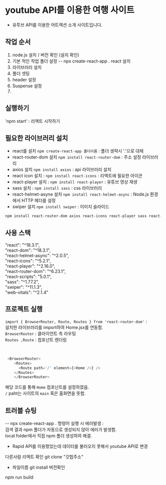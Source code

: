 # youtube API를 이용한 여행 사이트
- 유투브 API를 이용한 어트랙션 소개 사이트입니다.

## 작업 순서

1. node.js 설치 / 버전 확인 (설치 확인)
2. 기본 적인 작업 폴더 설정 -- npx create-react-app . react 설치
3. 라이브러리 설치
4. 폴더 셋팅
5. header 설정
6. Suspense 설정
7. 

## 실행하기
'npm start' : 리액트 시작하기

## 필요한 라이브러리 설치
- react를 설치 `npm create-react-app 폴더이름` : 폴더 생략시 '.'으로 대체
- react-router-dom 설치 `npm install react-router-dom` : 주소 설정 라이브러리
- axios 설치 `npm install axios` : api 라이브러리 설치   
- react icon 설치 : `npm install react-icons` : 리엑트에 필요한 아이콘 
- react-player 설치 : `npm install react-player` : 유튜브 영상 재생   
- sass 설치 : `npm install sass` : css 라이브러리   
- react-helmet-asyne 설치 `npm install react-helmet-async` : Node.js 환경에서 HTTP 헤더를 설정
- swiper 설치 `npm install swiper` : 이미지 슬라이드

````bash
npm install react-router-dom axios react-icons react-player sass react-helmet-async swiper
````

## 사용 스택
"react": "^18.3.1",   
"react-dom": "^18.3.1",   
"react-helmet-async": "^2.0.5",   
"react-icons": "^5.2.1",   
"react-player": "^2.16.0",   
"react-router-dom": "^6.23.1",   
"react-scripts": "5.0.1",   
"sass": "^1.77.2",   
"swiper": "^11.1.3",   
"web-vitals": "^2.1.4"   

## 프로젝트 실행

`import { BrowserRouter, Route, Routes } from 'react-router-dom'` :   
설치한 라이브러리를 import하여 Home.jsx를 연동함.   
`BrowserRouter` : 클라이언트 측 라우팅   
`Routes ,Route` : 컴포넌트 렌더링   

<br/>

````js
 <BrowserRouter>
    <Routes>
      <Route path='/' element={<Home />} />
    </Routes>
    </BrowserRouter>
````

해당 코드를 통해 `Home` 컴포넌트를 설정하였음.      
`/` paht는 사이트의 `main` 혹은 홈화면을 뜻함.


## 트러블 슈팅
-- npx create-react-app . 명령어 실행 시 에러발생 :   
검색 결과 npm 폴더가 자동으로 생성되지 않아 에러가 발생함.   
local folder에서 직접 npm 폴더 생성하여 해결.

- Rapid API를 이용했었는데 데이터를 불러오지 못해서 youtube API로 변경

다른사람 리액트 확인
git clone "깃헙주소"
+ 파일이름
git install
버전확인

npm run build